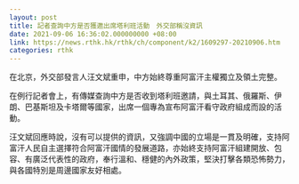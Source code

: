 ```yaml
---
layout: post
title: 記者查詢中方是否獲邀出席塔利班活動　外交部稱沒資訊
date: 2021-09-06 16:36:02.000000000 +08:00
link: https://news.rthk.hk/rthk/ch/component/k2/1609297-20210906.htm
categories: rthk
---
```


在北京，外交部發言人汪文斌重申，中方始終尊重阿富汗主權獨立及領土完整。

在例行記者會上，有傳媒查詢中方是否收到塔利班邀請，與土耳其、俄羅斯、伊朗、巴基斯坦及卡塔爾等國家，出席一個專為宣布阿富汗看守政府組成而設的活動。

汪文斌回應時說，沒有可以提供的資訊，又強調中國的立場是一貫及明確，支持阿富汗人民自主選擇符合阿富汗國情的發展道路，亦始終支持阿富汗組建開放、包容、有廣泛代表性的政府，奉行溫和、穩健的內外政策，堅決打擊各類恐怖勢力，與各國特別是周邊國家友好相處。

